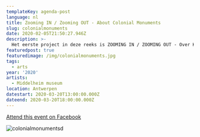 ```yaml
---
templateKey: agenda-post
language: nl
title: Zooming IN / Zooming OUT - About Colonial Monuments
slug: colonialmonuments
date: 2020-02-05T21:50:27.946Z
description: >-
  Het eerste project in deze reeks is ZOOMING IN / ZOOMING OUT - Over Koloniale Monumenten, een symposium waarbij academici, kunstenaars en cultuurwerkers in gesprek gaan over historische attitudes, herstellende acties, artistieke antwoorden en institutionele keuzes.
featuredpost: true
featuredimage: /img/colonialmonuments.jpg
tags:
  - arts
year: '2020'
artists:
  - Middelheim museum
location: Antwerpen
datestart: 2020-03-20T13:00:00.000Z
dateend: 2020-03-20T18:00:00.000Z
---
```

[Attend this event on Facebook](https://www.facebook.com/events/277547893221661/)

![colonialmonuments](/img/colonialmonuments.jpg "colonialmonuments")d
